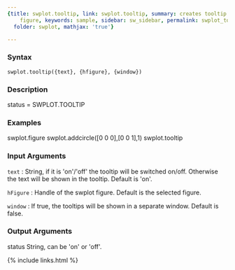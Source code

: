 ```yaml
---
{title: swplot.tooltip, link: swplot.tooltip, summary: creates tooltip axis on swplot
    figure, keywords: sample, sidebar: sw_sidebar, permalink: swplot_tooltip.html,
  folder: swplot, mathjax: 'true'}

---
```


### Syntax

`swplot.tooltip({text}, {hfigure}, {window})`

### Description

status = SWPLOT.TOOLTIP
 

### Examples

  swplot.figure
  swplot.addcircle([0 0 0],[0 0 1],1)
  swplot.tooltip

### Input Arguments

`text`
: String, if it is 'on'/'off' the tooltip will be switched
  on/off. Otherwise the text will be shown in the tooltip.
  Default is 'on'.

`hFigure`
: Handle of the swplot figure. Default is the selected
  figure.

`window`
: If true, the tooltips will be shown in a separate window.
  Default is false.

### Output Arguments

status        String, can be 'on' or 'off'.

{% include links.html %}
